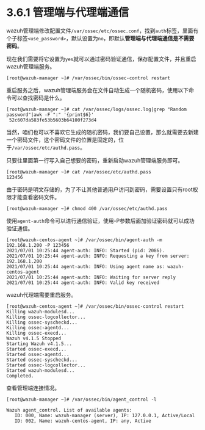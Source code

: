 # 3.6.1 管理端与代理端通信

wazuh管理端修改配置文件`/var/ossec/etc/ossec.conf`，找到`auth`标签，里面有个子标签`<use_password>`，默认设置为`no`，即默认**管理端与代理端通信是不需要密码**。

现在我们需要将它设置为`yes`就可以通过密码验证通信，保存配置文件，并且重启wazuh管理端服务。

```text
[root@wazuh-manager ~]# /var/ossec/bin/ossec-control restart
```

重启服务之后，wazuh管理端服务会在文件自动生成一个随机密码，使用以下命令可以查找密码是什么。

```text
[root@wazuh-manager ~]# cat /var/ossec/logs/ossec.log|grep "Random password"|awk -F ":" '{print$6}'
 52c607da583fe53b5603b64100f273d4
```

当然，咱们也可以不喜欢它生成的随机密码，我们要自己设置，那么就需要去新建一个密码文件，这个密码文件的位置是固定的，位于`/var/ossec/etc/authd.pass`。

只要往里面第一行写入自己想要的密码，重新启动wazuh管理端服务即可。

```text
[root@wazuh-manager ~]# cat /var/ossec/etc/authd.pass 
123456
```

由于密码是明文存储的，为了不让其他普通用户访问到密码，需要设置只有root权限才能查看密码文件。

```text
[root@wazuh-manager ~]# chmod 400 /var/ossec/etc/authd.pass
```

使用`agent-auth`命令可以进行通信验证，使用-P参数后面加验证密码就可以成功验证通信。

```text
[root@wazuh-centos-agent ~]# /var/ossec/bin/agent-auth -m 192.168.1.200 -P 123456
2021/07/01 10:25:44 agent-auth: INFO: Started (pid: 2086).
2021/07/01 10:25:44 agent-auth: INFO: Requesting a key from server: 192.168.1.200
2021/07/01 10:25:44 agent-auth: INFO: Using agent name as: wazuh-centos-agent
2021/07/01 10:25:44 agent-auth: INFO: Waiting for server reply
2021/07/01 10:25:44 agent-auth: INFO: Valid key received
```

wazuh代理端需要重启服务。

```text
[root@wazuh-centos-agent ~]# /var/ossec/bin/ossec-control restart
Killing wazuh-modulesd... 
Killing ossec-logcollector... 
Killing ossec-syscheckd... 
Killing ossec-agentd... 
Killing ossec-execd... 
Wazuh v4.1.5 Stopped
Starting Wazuh v4.1.5...
Started ossec-execd...
Started ossec-agentd...
Started ossec-syscheckd...
Started ossec-logcollector...
Started wazuh-modulesd...
Completed.
```

查看管理端连接情况。

```text
[root@wazuh-manager ~]# /var/ossec/bin/agent_control -l

Wazuh agent_control. List of available agents:
   ID: 000, Name: wazuh-manager (server), IP: 127.0.0.1, Active/Local
   ID: 002, Name: wazuh-centos-agent, IP: any, Active

```

